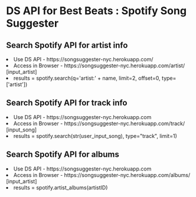 # DS API for Best Beats : Spotify Song Suggester

## Search Spotify API for artist info

<li>Use DS API - https://songsuggester-nyc.herokuapp.com/
<li>Access in Browser - https://songsuggester-nyc.herokuapp.com/artist/ [input_artist]

<li>results = spotify.search(q='artist:' + name, limit=2, offset=0, type=['artist'])

## Search Spotify API for track info
<li>Use DS API - https://songsuggester-nyc.herokuapp.com
<li>Access in Browser - https://songsuggester-nyc.herokuapp.com/track/ [input_song]

<li>results = spotify.search(str(user_input_song), type="track", limit=1)


## Search Spotify API for albums

<li>Use DS API - https://songsuggester-nyc.herokuapp.com
<li>Access in Browser - https://songsuggester-nyc.herokuapp.com/albums/ [input_artist]

<li>results = spotify.artist_albums(artistID)